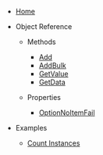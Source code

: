 - [Home](/ "VBA-ExtendedDictionary")
- Object Reference

  - Methods
    - [Add](ObjectReference/Methods/Add.md "VBA-ExtendedDictionary - Methods - Add")
    - [AddBulk](ObjectReference/Methods/AddBulk.md "VBA-ExtendedDictionary - Methods - Addbulk")
    - [GetValue](ObjectReference/Methods/GetValue.md "VBA-ExtendedDictionary - Methods - Getvalue")
    - [GetData](ObjectReference/Methods/GetData.md "VBA-ExtendedDictionary - Methods - GetData")

  - Properties
    - [OptionNoItemFail](ObjectReference/Properties/OptionNoItemFail.md "VBA-ExtendedDictionary - Properties - OptionNoItemFail")
 
- Examples

  - [Count Instances](Examples/CountInstances.md "VBA-ExtendedDictionary - Examples - CountInstances")
